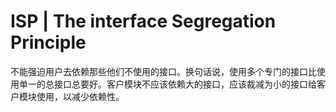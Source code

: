 # ISP | The interface Segregation Principle

不能强迫用户去依赖那些他们不使用的接口。换句话说，使用多个专门的接口比使用单一的总接口总要好。客户模块不应该依赖大的接口，应该裁减为小的接口给客户模块使用，以减少依赖性。

